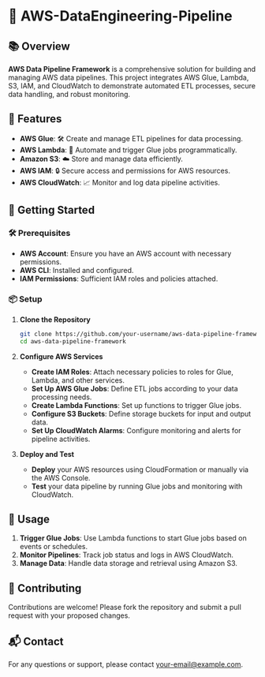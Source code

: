 # 🚀 AWS-DataEngineering-Pipeline

## 📚 Overview

**AWS Data Pipeline Framework** is a comprehensive solution for building and managing AWS data pipelines. This project integrates AWS Glue, Lambda, S3, IAM, and CloudWatch to demonstrate automated ETL processes, secure data handling, and robust monitoring.

## 🔧 Features

- **AWS Glue**: 🛠️ Create and manage ETL pipelines for data processing.
- **AWS Lambda**: 🔄 Automate and trigger Glue jobs programmatically.
- **Amazon S3**: ☁️ Store and manage data efficiently.
- **AWS IAM**: 🔒 Secure access and permissions for AWS resources.
- **AWS CloudWatch**: 📈 Monitor and log data pipeline activities.

## 🚀 Getting Started

### 🛠️ Prerequisites

- **AWS Account**: Ensure you have an AWS account with necessary permissions.
- **AWS CLI**: Installed and configured.
- **IAM Permissions**: Sufficient IAM roles and policies attached.

### 📦 Setup

1. **Clone the Repository**

    ```bash
    git clone https://github.com/your-username/aws-data-pipeline-framework.git
    cd aws-data-pipeline-framework
    ```

2. **Configure AWS Services**

   - **Create IAM Roles**: Attach necessary policies to roles for Glue, Lambda, and other services.
   - **Set Up AWS Glue Jobs**: Define ETL jobs according to your data processing needs.
   - **Create Lambda Functions**: Set up functions to trigger Glue jobs.
   - **Configure S3 Buckets**: Define storage buckets for input and output data.
   - **Set Up CloudWatch Alarms**: Configure monitoring and alerts for pipeline activities.

3. **Deploy and Test**

    - **Deploy** your AWS resources using CloudFormation or manually via the AWS Console.
    - **Test** your data pipeline by running Glue jobs and monitoring with CloudWatch.

## 🧩 Usage

1. **Trigger Glue Jobs**: Use Lambda functions to start Glue jobs based on events or schedules.
2. **Monitor Pipelines**: Track job status and logs in AWS CloudWatch.
3. **Manage Data**: Handle data storage and retrieval using Amazon S3.

## 🤝 Contributing

Contributions are welcome! Please fork the repository and submit a pull request with your proposed changes.

## 📬 Contact

For any questions or support, please contact [your-email@example.com](mailto:your-email@example.com).

